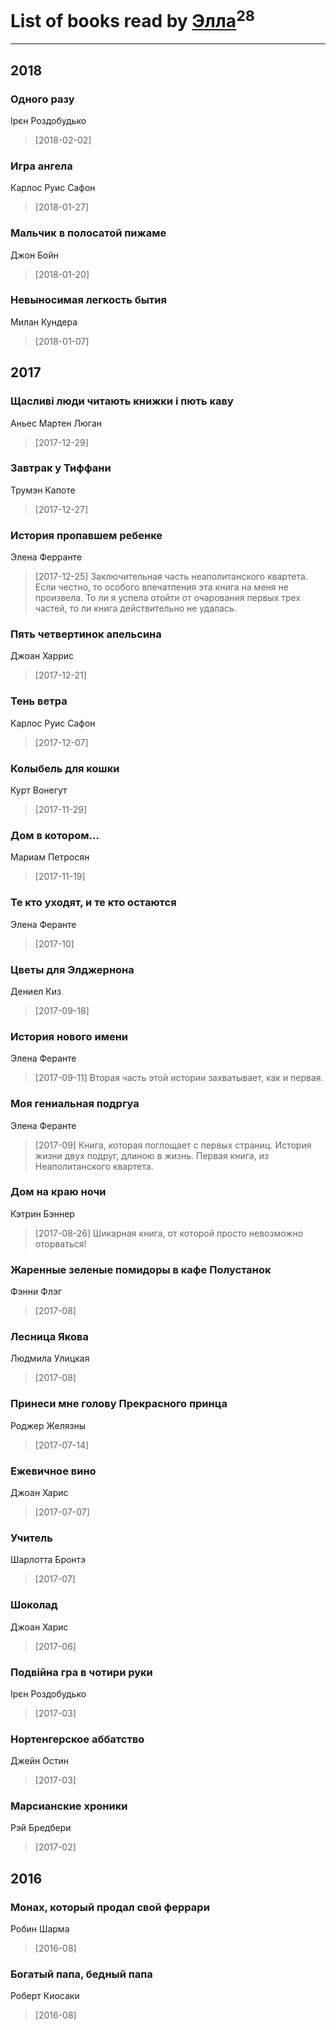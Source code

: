 # List of books read by [Элла](https://www.facebook.com/app_scoped_user_id/1002037069862545/)<sup>28</sup>
---

## 2018

### Одного разу
Ірєн Роздобудько
> [2018-02-02] 


### Игра ангела
Карлос Руис Сафон
> [2018-01-27] 


### Мальчик в полосатой пижаме
Джон Бойн
> [2018-01-20] 


### Невыносимая легкость бытия
Милан Кундера
> [2018-01-07] 



## 2017

### Щасливі люди читають книжки і пють каву
Аньес Мартен Люган
> [2017-12-29] 


### Завтрак у Тиффани
Трумэн Капоте
> [2017-12-27] 


### История  пропавшем ребенке
Элена Ферранте
> [2017-12-25] Заключительная часть неаполитанского квартета. Если честно, то особого впечатления эта книга на меня не произвела. То ли я успела отойти от очарования первых трех частей, то ли книга действительно не удалась.


### Пять четвертинок апельсина
Джоан Харрис
> [2017-12-21] 


### Тень ветра
Карлос Руис Сафон
> [2017-12-07] 


### Колыбель для кошки
Курт Вонегут
> [2017-11-29] 


### Дом в котором...
Мариам Петросян
> [2017-11-19] 


### Те кто уходят, и те кто остаются
Элена Феранте
> [2017-10] 


### Цветы для Элджернона
Дениел Киз
> [2017-09-18] 


### История нового имени
Элена Феранте
> [2017-09-11] Вторая часть этой истории захватывает, как и первая.


### Моя гениальная подргуа
Элена Феранте
> [2017-09] Книга, которая поглощает с первых страниц. История жизни двух подруг, длиною в жизнь. Первая книга, из Неаполитанского квартета.


### Дом на краю ночи
Кэтрин Бэннер
> [2017-08-26] Шикарная книга, от которой просто невозможно оторваться!


### Жаренные зеленые помидоры в кафе Полустанок
Фэнни Флэг
> [2017-08] 


### Лесница Якова
Людмила Улицкая
> [2017-08] 


### Принеси мне голову Прекрасного принца
Роджер Желязны
> [2017-07-14] 


### Ежевичное вино
Джоан Харис
> [2017-07-07] 


### Учитель
Шарлотта Бронтэ
> [2017-07] 


### Шоколад
Джоан Харис
> [2017-06] 


### Подвійна гра в чотири руки
Ірєн  Роздобудько
> [2017-03] 


### Нортенгерское аббатство
Джейн Остин
> [2017-03] 


### Марсианские хроники
Рэй Бредбери
> [2017-02] 





## 2016

### Монах, который продал свой феррари
Робин Шарма
> [2016-08] 


### Богатый папа, бедный папа
Роберт Киосаки
> [2016-08] 



